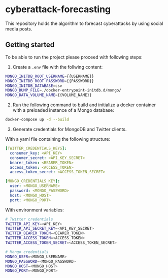 # cyberattack-forecasting
This repository holds the algorithm to forecast cyberattacks by using social media posts.

## Getting started
To be able to run the project please proceed with following steps:
1. Create a `.env` file with the follwing content:
```bash
MONGO_INITDB_ROOT_USERNAME={{USERNAME}}
MONGO_INITDB_ROOT_PASSWORD={{PASSWORD}}
MONGO_INITDB_DATABASE=csv
MONGO_DUMP_FILE=./docker-entrypoint-initdb.d/mongo/
MONGO_DATA_VOLUME_NAME={{VOLUME_NAME}}
```
2. Run the following command to build and initialize a docker container with a preloaded instance of 
a Mongo database:
```bash
docker-compose up -d --build
```

3. Generate credentials for MongoDB and Twitter clients.

With a yaml file containing the following structure:
```yaml
[TWITTER_CREDENTIALS_KEYS]:
  consumer_key: <API_KEY>
  consumer_secret: <API_KEY_SECRET>
  bearer_token: <BEARER_TOKEN>
  access_token: <ACCESS_TOKEN>
  access_token_secret: <ACCESS_TOKEN_SECRET>

[MONGO_CREDENTIALS_KEY]:
  user: <MONGO_USERNAME>
  password: <MONGO_PASSWORD>
  host: <MONGO_HOST>
  port: <MONGO_PORT>
```
With environment variables:

```bash
# Twitter credentials
TWITTER_API_KEY=<API_KEY>
TWITTER_API_SECRET_KEY=<API_KEY_SECRET>
TWITTER_BEARER_TOKEN=<BEARER_TOKEN>
TWITTER_ACCESS_TOKEN=<ACCESS_TOKEN>
TWITTER_ACCESS_TOKEN_SECRET=<ACCESS_TOKEN_SECRET>

# Mongo credentials
MONGO_USER=<MONGO_USERNAME>
MONGO_PASSWORD=<MONGO_PASSWORD>
MONGO_HOST=<MONGO_HOST>
MONGO_PORT=<MONGO_PORT>
```
   

